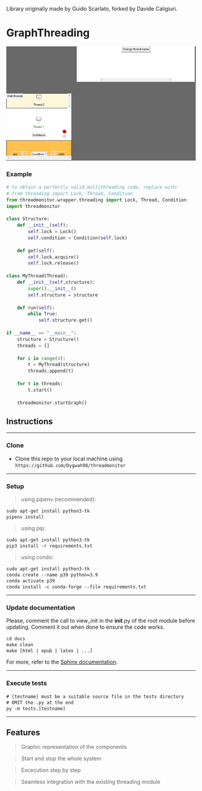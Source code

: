 Library originally made by Guido Scarlato, forked by Davide Caligiuri.

# GraphThreading

![](resource/application.PNG)

### Example
``` python 
# to obtain a perfectly valid multithreading code, replace with:
# from threading import Lock, Thread, Condition
from threadmonitor.wrapper.threading import Lock, Thread, Condition
import threadmonitor

class Structure:
    def __init__(self):
        self.lock = Lock()
        self.condition = Condition(self.lock)
    
    def get(self):
        self.lock.acquire()
        self.lock.release()

class MyThread(Thread):
    def __init__(self,structure):
        super().__init__()
        self.structure = structure

    def run(self):
        while True:
            self.structure.get()

if __name__ == "__main__":            
    structure = Structure()
    threads = []

    for i in range(4):
        t = MyThread(structure)
        threads.append(t)

    for t in threads:
        t.start()

    threadmonitor.startGraph()

```
## Instructions
---
### Clone

- Clone this repo to your local machine using `https://github.com/Dygwah98/threadmonitor`
---
### Setup

> using pipenv (recommended):

```shell
sudo apt-get install python3-tk
pipenv install
```

> using pip:

```shell
sudo apt-get install python3-tk
pip3 install -r requirements.txt 
```

> using condo:

```shell
sudo apt-get install python3-tk
conda create --name p39 python=3.9
conda activate p39
conda install -c conda-forge --file requirements.txt
```

---
### Update documentation

Please, comment the call to view_init in the __init__.py of the root module before updating.
Comment it out when done to ensure the code works.

```shell
cd docs
make clean
make [html | epub | latex | ...] 
```
For more, refer to the [Sphinx documentation](https://www.sphinx-doc.org/en/master/man/sphinx-build.html).

---
### Execute tests

```shell
# [testname] must be a suitable source file in the tests directory
# OMIT the .py at the end
py -m tests.[testname]
```

---
## Features
> Graphic representation of the components

> Start and stop the whole system

> Excecution step by step 

> Seamless integration with the existing threading module
